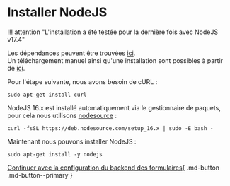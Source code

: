 # Installer NodeJS

!!! attention "L'installation a été testée pour la dernière fois avec NodeJS v17.4"

Les dépendances peuvent être trouvées [ici](https://nodejs.org/en/docs/meta/topics/dependencies/).<br>
Un téléchargement manuel ainsi qu'une installation sont possibles à partir de [ici](https://nodejs.org/en/download/).

Pour l'étape suivante, nous avons besoin de cURL :

    sudo apt-get install curl

NodeJS 16.x est installé automatiquement via le gestionnaire de paquets, pour cela nous utilisons [nodesource](https://github.com/nodesource/distributions/blob/master/README.md) :

    curl -fsSL https://deb.nodesource.com/setup_16.x | sudo -E bash -

Maintenant nous pouvons installer NodeJS :

    sudo apt-get install -y nodejs

[Continuer avec la configuration du backend des formulaires](./configure-forms-backend.md){ .md-button .md-button--primary }
